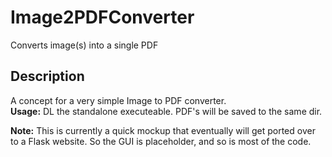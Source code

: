 # Image2PDFConverter
Converts image(s) into a single PDF

## Description
A concept for a very simple Image to PDF converter.  
**Usage:** DL the standalone executeable. PDF's will be saved to the same dir.  

**Note:** This is currently a quick mockup that eventually will get ported over to a Flask website. So the GUI is placeholder, and so is most of the code.
